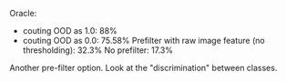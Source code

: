 

Oracle: 
- couting OOD as 1.0: 88%
- couting OOD as 0.0: 75.58%
Prefilter with raw image feature (no thresholding): 32.3%
No prefilter: 17.3% 


Another pre-filter option. Look at the "discrimination" between classes.